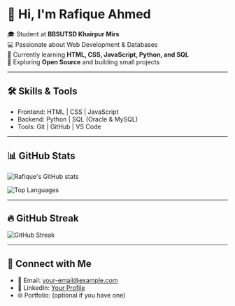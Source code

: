 # 👋 Hi, I'm Rafique Ahmed  

🎓 Student at **BBSUTSD Khairpur Mirs**  
💻 Passionate about Web Development & Databases  
🌱 Currently learning **HTML, CSS, JavaScript, Python, and SQL**  
🚀 Exploring **Open Source** and building small projects  

---

## 🛠️ Skills & Tools  
- Frontend: HTML | CSS | JavaScript  
- Backend: Python | SQL (Oracle & MySQL)  
- Tools: Git | GitHub | VS Code  

---

## 📊 GitHub Stats  
![Rafique's GitHub stats](https://github-readme-stats.vercel.app/api?username=rafique23cs25-ahmed&show_icons=true&theme=tokyonight)  

![Top Languages](https://github-readme-stats.vercel.app/api/top-langs/?username=rafique23cs25-ahmed&layout=compact&theme=tokyonight)  

---

## 🔥 GitHub Streak  
![GitHub Streak](https://github-readme-streak-stats.herokuapp.com?user=rafique23cs25-ahmed&theme=tokyonight&hide_border=true)  

---

## 🔗 Connect with Me  
- 📧 Email: your-email@example.com  
- 💼 LinkedIn: [Your Profile](https://linkedin.com/in/your-profile)  
- 🌐 Portfolio: (optional if you have one)  
